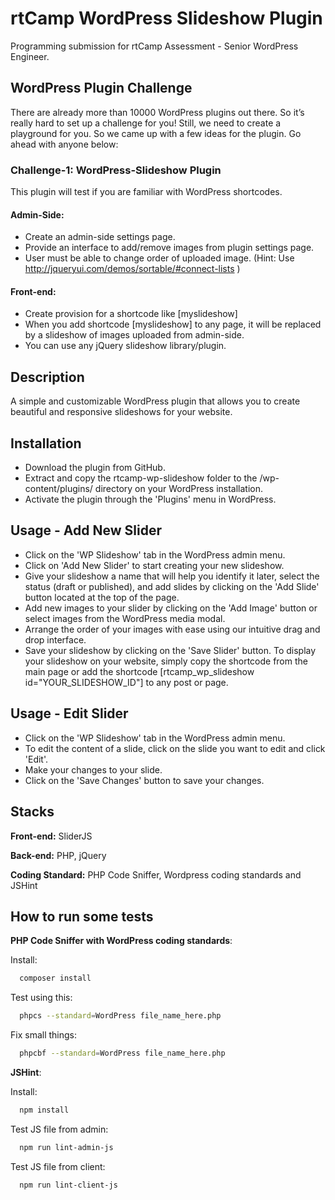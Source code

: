 # rtCamp WordPress Slideshow Plugin

Programming submission for rtCamp Assessment - Senior WordPress Engineer.

## WordPress Plugin Challenge

There are already more than 10000 WordPress plugins out there. So it’s really hard to set up a challenge for you! Still, we need to create a playground for you. So we came up with a few ideas for the plugin. Go ahead with anyone below:

### Challenge-1: WordPress-Slideshow Plugin

This plugin will test if you are familiar with WordPress shortcodes.

#### Admin-Side:

- Create an admin-side settings page.
- Provide an interface to add/remove images from plugin settings page.
- User must be able to change order of uploaded image. (Hint: Use http://jqueryui.com/demos/sortable/#connect-lists )

#### Front-end:

- Create provision for a shortcode like [myslideshow]
- When you add shortcode [myslideshow] to any page, it will be replaced by a slideshow of images uploaded from admin-side.
- You can use any jQuery slideshow library/plugin.

## Description

A simple and customizable WordPress plugin that allows you to create beautiful and responsive slideshows for your website.

## Installation

- Download the plugin from GitHub.
- Extract and copy the rtcamp-wp-slideshow folder to the /wp-content/plugins/ directory on your WordPress installation.
- Activate the plugin through the 'Plugins' menu in WordPress.

## Usage - Add New Slider
- Click on the 'WP Slideshow' tab in the WordPress admin menu.
- Click on 'Add New Slider' to start creating your new slideshow.
- Give your slideshow a name that will help you identify it later, select the status (draft or published), and add slides by clicking on the 'Add Slide' button located at the top of the page.
- Add new images to your slider by clicking on the 'Add Image' button or select images from the WordPress media modal.
- Arrange the order of your images with ease using our intuitive drag and drop interface.
- Save your slideshow by clicking on the 'Save Slider' button.
To display your slideshow on your website, simply copy the shortcode from the main page or add the shortcode [rtcamp_wp_slideshow id="YOUR_SLIDESHOW_ID"] to any post or page.

## Usage - Edit Slider
- Click on the 'WP Slideshow' tab in the WordPress admin menu.
- To edit the content of a slide, click on the slide you want to edit and click 'Edit'.
- Make your changes to your slide.
- Click on the 'Save Changes' button to save your changes.

## Stacks

**Front-end:** SliderJS

**Back-end:** PHP, jQuery

**Coding Standard:** PHP Code Sniffer, Wordpress coding standards and JSHint



## How to run some tests

**PHP Code Sniffer with WordPress coding standards**:

Install:
```bash
  composer install
```

Test using this:
```bash
  phpcs --standard=WordPress file_name_here.php
```

Fix small things:
```bash
  phpcbf --standard=WordPress file_name_here.php
```

**JSHint**:

Install:
```bash
  npm install
```

Test JS file from admin:
```bash
  npm run lint-admin-js
```

Test JS file from client:
```bash
  npm run lint-client-js
```